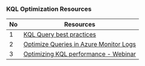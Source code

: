 ### KQL Optimization Resources

|No|Resources           |
|--|--------------------|
|1 | [KQL Query best practices](https://docs.microsoft.com/en-us/azure/data-explorer/kusto/query/best-practices)  |
|2 | [Optimize Queries in Azure Monitor Logs](https://docs.microsoft.com/en-us/azure/azure-monitor/log-query/query-optimization) | 
|3 | [Optimizing KQL performance - Webinar](https://youtu.be/jN1Cz0JcLYU) |
